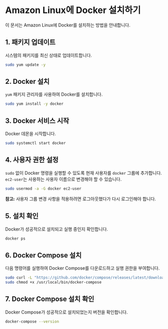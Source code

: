 # Amazon Linux에 Docker 설치하기

이 문서는 Amazon Linux에 Docker를 설치하는 방법을 안내합니다.

## 1. 패키지 업데이트

시스템의 패키지를 최신 상태로 업데이트합니다.

```bash
sudo yum update -y
```

## 2. Docker 설치

`yum` 패키지 관리자를 사용하여 Docker를 설치합니다.

```bash
sudo yum install -y docker
```

## 3. Docker 서비스 시작

Docker 데몬을 시작합니다.

```bash
sudo systemctl start docker
```

## 4. 사용자 권한 설정

`sudo` 없이 Docker 명령을 실행할 수 있도록 현재 사용자를 `docker` 그룹에 추가합니다. `ec2-user`는 사용하는 사용자 이름으로 변경해야 할 수 있습니다.

```bash
sudo usermod -a -G docker ec2-user
```

**참고:** 사용자 그룹 변경 사항을 적용하려면 로그아웃했다가 다시 로그인해야 합니다.

## 5. 설치 확인

Docker가 성공적으로 설치되고 실행 중인지 확인합니다.

```bash
docker ps
```

## 6. Docker Compose 설치

다음 명령어를 실행하여 Docker Compose를 다운로드하고 실행 권한을 부여합니다.

```bash
sudo curl -L "https://github.com/docker/compose/releases/latest/download/docker-compose-$(uname -s)-$(uname -m)" -o /usr/local/bin/docker-compose
sudo chmod +x /usr/local/bin/docker-compose
```

## 7. Docker Compose 설치 확인

Docker Compose가 성공적으로 설치되었는지 버전을 확인합니다.

```bash
docker-compose --version
```
